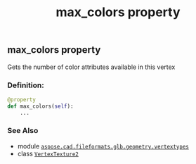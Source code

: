 ﻿---
title: max_colors property
second_title: Aspose.CAD for Python via .NET API References
description: 
type: docs
weight: 70
url: /python-net/aspose.cad.fileformats.glb.geometry.vertextypes/vertextexture2/max_colors/
is_root: false
---

## max_colors property


Gets the number of color attributes available in this vertex
### Definition:
```python
@property
def max_colors(self):
    ...
```

### See Also
* module [`aspose.cad.fileformats.glb.geometry.vertextypes`](../../)
* class [`VertexTexture2`](/cad/python-net/aspose.cad.fileformats.glb.geometry.vertextypes/vertextexture2)
